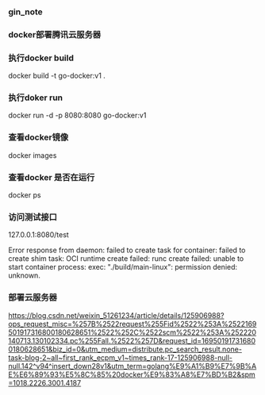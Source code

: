 ### gin_note

### docker部署腾讯云服务器

### 执行docker build
docker build  -t go-docker:v1 .

### 执行doker run
docker run -d -p 8080:8080 go-docker:v1

### 查看docker镜像
docker images

### 查看docker 是否在运行
docker ps

### 访问测试接口
127.0.0.1:8080/test

Error response from daemon: failed to create task for container: failed to create shim task: OCI runtime create failed: runc create failed: unable to start container process: exec: "./build/main-linux": permission denied: unknown.


### 部署云服务器
https://blog.csdn.net/weixin_51261234/article/details/125906988?ops_request_misc=%257B%2522request%255Fid%2522%253A%2522169501917316800180628651%2522%252C%2522scm%2522%253A%252220140713.130102334.pc%255Fall.%2522%257D&request_id=169501917316800180628651&biz_id=0&utm_medium=distribute.pc_search_result.none-task-blog-2~all~first_rank_ecpm_v1~times_rank-17-125906988-null-null.142^v94^insert_down28v1&utm_term=golang%E9%A1%B9%E7%9B%AE%E6%89%93%E5%8C%85%20docker%E9%83%A8%E7%BD%B2&spm=1018.2226.3001.4187
